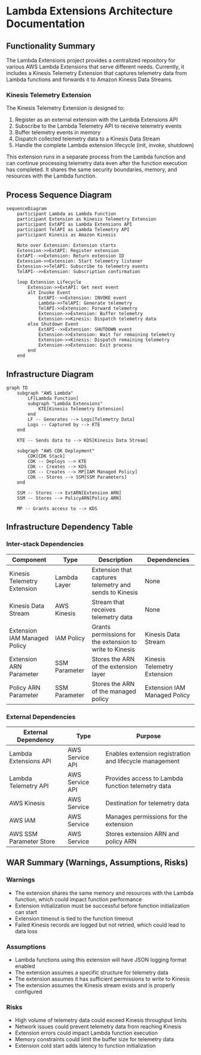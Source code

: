 # Lambda Extensions Architecture Documentation

## Functionality Summary

The Lambda Extensions project provides a centralized repository for various AWS Lambda Extensions that serve different needs. Currently, it includes a Kinesis Telemetry Extension that captures telemetry data from Lambda functions and forwards it to Amazon Kinesis Data Streams.

### Kinesis Telemetry Extension

The Kinesis Telemetry Extension is designed to:

1. Register as an external extension with the Lambda Extensions API
2. Subscribe to the Lambda Telemetry API to receive telemetry events
3. Buffer telemetry events in memory
4. Dispatch collected telemetry data to a Kinesis Data Stream
5. Handle the complete Lambda extension lifecycle (init, invoke, shutdown)

This extension runs in a separate process from the Lambda function and can continue processing telemetry data even after the function execution has completed. It shares the same security boundaries, memory, and resources with the Lambda function.

## Process Sequence Diagram

```mermaid
sequenceDiagram
    participant Lambda as Lambda Function
    participant Extension as Kinesis Telemetry Extension
    participant ExtAPI as Lambda Extensions API
    participant TelAPI as Lambda Telemetry API
    participant Kinesis as Amazon Kinesis

    Note over Extension: Extension starts
    Extension->>ExtAPI: Register extension
    ExtAPI-->>Extension: Return extension ID
    Extension->>Extension: Start telemetry listener
    Extension->>TelAPI: Subscribe to telemetry events
    TelAPI-->>Extension: Subscription confirmation
    
    loop Extension Lifecycle
        Extension->>ExtAPI: Get next event
        alt Invoke Event
            ExtAPI-->>Extension: INVOKE event
            Lambda->>TelAPI: Generate telemetry
            TelAPI->>Extension: Forward telemetry
            Extension->>Extension: Buffer telemetry
            Extension->>Kinesis: Dispatch telemetry data
        else Shutdown Event
            ExtAPI-->>Extension: SHUTDOWN event
            Extension->>Extension: Wait for remaining telemetry
            Extension->>Kinesis: Dispatch remaining telemetry
            Extension->>Extension: Exit process
        end
    end
```

## Infrastructure Diagram

```mermaid
graph TD
    subgraph "AWS Lambda"
        LF[Lambda Function]
        subgraph "Lambda Extensions"
            KTE[Kinesis Telemetry Extension]
        end
        LF -- Generates --> Logs[Telemetry Data]
        Logs -- Captured by --> KTE
    end
    
    KTE -- Sends data to --> KDS[Kinesis Data Stream]
    
    subgraph "AWS CDK Deployment"
        CDK[CDK Stack]
        CDK -- Deploys --> KTE
        CDK -- Creates --> KDS
        CDK -- Creates --> MP[IAM Managed Policy]
        CDK -- Stores --> SSM[SSM Parameters]
    end
    
    SSM -- Stores --> ExtARN[Extension ARN]
    SSM -- Stores --> PolicyARN[Policy ARN]
    
    MP -- Grants access to --> KDS
```

## Infrastructure Dependency Table

### Inter-stack Dependencies

| Component | Type | Description | Dependencies |
|-----------|------|-------------|--------------|
| Kinesis Telemetry Extension | Lambda Layer | Extension that captures telemetry and sends to Kinesis | None |
| Kinesis Data Stream | AWS Kinesis | Stream that receives telemetry data | None |
| Extension IAM Managed Policy | IAM Policy | Grants permissions for the extension to write to Kinesis | Kinesis Data Stream |
| Extension ARN Parameter | SSM Parameter | Stores the ARN of the extension layer | Kinesis Telemetry Extension |
| Policy ARN Parameter | SSM Parameter | Stores the ARN of the managed policy | Extension IAM Managed Policy |

### External Dependencies

| External Dependency | Type | Purpose |
|--------------------|------|---------|
| Lambda Extensions API | AWS Service API | Enables extension registration and lifecycle management |
| Lambda Telemetry API | AWS Service API | Provides access to Lambda function telemetry data |
| AWS Kinesis | AWS Service | Destination for telemetry data |
| AWS IAM | AWS Service | Manages permissions for the extension |
| AWS SSM Parameter Store | AWS Service | Stores extension ARN and policy ARN |

## WAR Summary (Warnings, Assumptions, Risks)

### Warnings
- The extension shares the same memory and resources with the Lambda function, which could impact function performance
- Extension initialization must be successful before function initialization can start
- Extension timeout is tied to the function timeout
- Failed Kinesis records are logged but not retried, which could lead to data loss

### Assumptions
- Lambda functions using this extension will have JSON logging format enabled
- The extension assumes a specific structure for telemetry data
- The extension assumes it has sufficient permissions to write to Kinesis
- The extension assumes the Kinesis stream exists and is properly configured

### Risks
- High volume of telemetry data could exceed Kinesis throughput limits
- Network issues could prevent telemetry data from reaching Kinesis
- Extension errors could impact Lambda function execution
- Memory constraints could limit the buffer size for telemetry data
- Extension cold start adds latency to function initialization